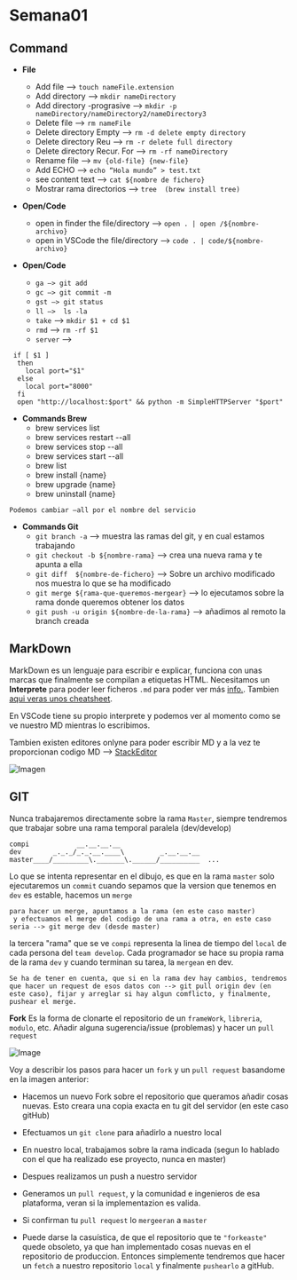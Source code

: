 # Semana01
## Command

- **File**

    - Add file —> `touch nameFile.extension`
    - Add directory —> `mkdir nameDirectory`
    - Add directory -prograsive —> `mkdir -p nameDirectory/nameDirectory2/nameDirectory3`
    - Delete file —> `rm nameFile`
    - Delete directory Empty —> `rm -d delete empty directory`
    - Delete directory Reu —> `rm -r delete full directory`
    - Delete directory Recur. For —> `rm -rf nameDirectory`
    - Rename file —> `mv {old-file} {new-file}`
    - Add ECHO —> `echo “Hola mundo” > test.txt`
    - see content text —> `cat ${nombre de fichero}`
    - Mostrar rama directorios —> `tree  (brew install tree)`
    
- **Open/Code**
	- open in finder the file/directory 	—> `open . | open /${nombre-archivo} `
	- open in VSCode the file/directory	—> `code . | code/${nombre-archivo}`

- **Open/Code**
	- `ga —> git add `
	- `gc —> git commit -m`
	- `gst —> git status`
	- `ll —>  ls -la`
	- `take` —>  `mkdir $1 + cd $1`
	- `rmd` —> `rm -rf $1`
	- `server` —> 
	 
```
 if [ $1 ]
  then
    local port="$1"
  else
    local port="8000"
  fi
  open "http://localhost:$port" && python -m SimpleHTTPServer "$port"
```
	 
	
- **Commands Brew**
	- brew services list
	- brew services restart --all
	- brew services stop --all
	- brew services start --all
	- brew list
	- brew install {name}
	- brew upgrade {name}
	- brew uninstall {name}

`Podemos cambiar —all por el nombre del servicio `
	

- **Commands Git**
	- `git branch -a` —> muestra las ramas del git, y en cual estamos trabajando
	- `git checkout -b ${nombre-rama}` —> crea una nueva rama y te apunta a ella
	- `git diff  ${nombre-de-fichero}` —> Sobre un archivo modificado nos muestra lo que se ha modificado
	- `git merge ${rama-que-queremos-mergear}` —> lo ejecutamos sobre la rama donde queremos obtener los 	datos
	- `git push -u origin ${nombre-de-la-rama}` —> añadimos al remoto la branch creada

## MarkDown 

MarkDown es un lenguaje para escribir e explicar, funciona con unas marcas que finalmente se compilan a etiquetas HTML.
Necesitamos un **Interprete** para poder leer ficheros `.md`
para poder ver más [info.](https://github.com/adam-p/markdown-here/wiki/Markdown-Cheatsheet). Tambien [aqui veras unos cheatsheet](https://guides.github.com/pdfs/markdown-cheatsheet-online.pdf).

En VSCode tiene su propio interprete y podemos ver al momento como se ve nuestro MD mientras lo escribimos.

Tambien existen editores onlyne para poder escribir MD y a la vez te proporcionan codigo MD --> [StackEditor](https://stackedit.io/editor)

![Imagen](https://github.com/VGamezz19/skylab-curso/blob/dev/course/semana01/public/markDown.png)

## GIT

Nunca trabajaremos directamente sobre la rama `Master`, siempre tendremos que trabajar sobre una rama temporal paralela (dev/develop)
```
compi	         __.__.__.__
dev        _._._/_._.__.____\         _.__.__.__
master____/_________\._______\.______/__________  ...

```

Lo que se intenta representar en el dibujo, es que en la rama `master` solo ejecutaremos un `commit` cuando sepamos que la version que tenemos en `dev` es estable, hacemos un `merge`

````
para hacer un merge, apuntamos a la rama (en este caso master)
 y efectuamos el merge del codigo de una rama a otra, en este caso seria --> git merge dev (desde master)
```` 

la tercera "rama" que se ve `compi` representa la linea de tiempo del `local` de cada persona del `team develop`. Cada programador se hace su propia rama de la rama `dev` y cuando terminan su tarea, la `mergean` en dev.
````
Se ha de tener en cuenta, que si en la rama dev hay cambios, tendremos que hacer un request de esos datos con --> git pull origin dev (en este caso), fijar y arreglar si hay algun comflicto, y finalmente, pushear el merge.
````

**Fork** Es la forma de clonarte el repositorio de un `frameWork`, `libreria`, `modulo`, etc. Añadir alguna sugerencia/issue (problemas) y hacer un `pull request`

![Image](https://github.com/VGamezz19/skylab-curso/blob/dev/course/semana01/public/fork.jpg)

Voy a describir los pasos para hacer un `fork` y un `pull request` basandome en la imagen anterior:

-	Hacemos un nuevo Fork sobre el repositorio que queramos añadir cosas nuevas. Esto creara una copia exacta en tu git del servidor (en este caso gitHub)

-	Efectuamos un `git clone` para añadirlo a nuestro local

-	En nuestro local, trabajamos sobre la rama indicada (segun lo hablado con el que ha realizado ese proyecto, nunca en master)

-	Despues realizamos un push a nuestro servidor

-	Generamos un `pull request`, y la comunidad e ingenieros de esa plataforma, veran si la implementazion es valida.

-	Si confirman tu `pull request` lo `mergeeran` a `master`

-	Puede darse la casuística, de que el repositorio que te `"forkeaste"` quede obsoleto, ya que han implementado cosas nuevas en el repositorio de produccion. Entonces simplemente tendremos que hacer un `fetch` a nuestro repositorio `local` y finalmente `pushearlo` a gitHub.
